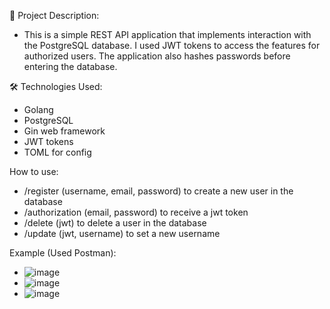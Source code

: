 🚀 Project Description:
- This is a simple REST API application that implements interaction with the PostgreSQL database. I used JWT tokens to access the features for authorized users. The application also hashes passwords before entering the database.



🛠️ Technologies Used:
- Golang 
- PostgreSQL
- Gin web framework
- JWT tokens
- TOML for config

How to use:
- /register (username, email, password) to create a new user in the database
- /authorization (email, password) to receive a jwt token
- /delete (jwt) to delete a user in the database
- /update (jwt, username) to set a new username

Example (Used Postman):
- ![image](https://github.com/user-attachments/assets/b7e7f5ff-38d4-4f5f-8d69-90173672843a)
- ![image](https://github.com/user-attachments/assets/d8d379fd-617d-4835-9ec9-48bd876c3c2c)
- ![image](https://github.com/user-attachments/assets/fbfa5e3c-bc0c-4185-831d-c0d8733834a8)



